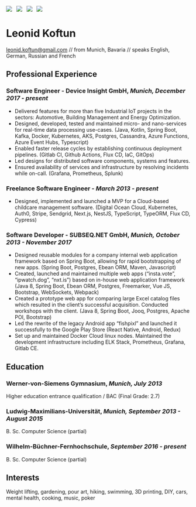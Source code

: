 [![](https://img.shields.io/badge/PDF-Download-1abc9c?style=for-the-badge)](https://github.com/sladkoff/resume/releases/latest/download/leonid_koftun_resume.pdf) &nbsp; [![](https://img.shields.io/badge/leonidkoftun-2867B2?style=for-the-badge&logo=linkedin&logoColor=white)](https://www.linkedin.com/in/leonid-koftun/) &nbsp; [![](https://img.shields.io/badge/sladkovik-1DA1F2?style=for-the-badge&logo=twitter&logoColor=white)](https://twitter.com/sladkovik) &nbsp; [![](https://img.shields.io/badge/sladkoff2-8a3ab9?style=for-the-badge&logo=instagram&logoColor=white)](https://www.instagram.com/sladkoff2/)


# Leonid Koftun

[leonid.koftun@gmail.com](mailto:leonid.koftun@gmail.com) // from Munich, Bavaria // speaks English, German, Russian and French

## Professional Experience

### Software Engineer - Device Insight GmbH, _Munich, December 2017 - present_

- Delivered features for more than five Industrial IoT projects in the sectors: Automotive, Building Management and Energy Optimization.
- Designed, developed, tested and maintained micro- and nano-services for real-time data processing use-cases. (Java, Kotlin, Spring Boot, Kafka, Docker, Kubernetes, AKS, Postgres, Cassandra, Azure Functions, Azure Event Hubs, Typescript)
- Enabled faster release cycles by establishing continuous deployment pipelines. (Gitlab CI, Github Actions, Flux CD, IaC, GitOps)
- Led designs for distributed software components, systems and features.
- Ensured availability of services and infrastructure by resolving incidents while on-call. (Grafana, Prometheus, Splunk)

### Freelance Software Engineer - _March 2013 - present_

- Designed, implemented and launched a MVP for a Cloud-based childcare management software. (Digital Ocean Cloud, Kubernetes, Auth0, Stripe, Sendgrid, Next.js, NestJS, TypeScript, TypeORM, Flux CD, Cypress)

### Software Developer - SUBSEQ.NET GmbH, _Munich, October 2013 - November 2017_

- Designed reusable modules for a company internal web application framework based on Spring Boot, allowing for rapid bootstrapping of new apps. (Spring Boot, Postgres, Ebean ORM, Maven, Javascript)
- Created, launched and maintained multiple web apps (“insta.vote”, “ipwatch.dog”, “nxt.is”) based on in-house web application framework (Java 8, Spring Boot, Ebean ORM, Postgres, Freemarker, Vue JS, Bootstrap, WebSockets, Webpack)
- Created a prototype web app for comparing large Excel catalog files which resulted in the client’s successful acquisition. Conducted workshops with the client. (Java 8, Spring Boot, Jooq, Postgres, Apache POI, Bootstrap)
- Led the rewrite of the legacy Android app “fishpixl” and launched it successfully to the Google Play Store (React Native, Android, Redux)
- Set up and maintained Docker Cloud linux nodes. Maintained the development infrastructure including ELK Stack, Prometheus, Grafana, Gitlab CE. 

## Education 

### Werner-von-Siemens Gymnasium, _Munich, July 2013_

Higher education entrance qualification / BAC (Final Grade: 2.7)

### Ludwig-Maximilians-Universität, _Munich, September 2013 - August 2015_

B. Sc. Computer Science (partial)

### Wilhelm-Büchner-Fernhochschule, _September 2016 - present_

B. Sc. Computer Science (partial)

## Interests

Weight lifting, gardening, pour art, hiking, swimming, 3D printing, DIY, cars, mental health, cooking, music, poker
